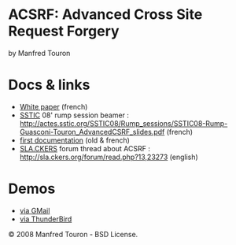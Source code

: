 ACSRF: Advanced Cross Site Request Forgery
==========================================

by Manfred Touron

Docs & links
============

* [White paper](https://github.com/moul/advanced-csrf/raw/master/papers/2008-Epitech-SecurityLab_AdvancedCSRF.pdf) (french)
* [SSTIC](https://www.sstic.org/) 08' rump session beamer : http://actes.sstic.org/SSTIC08/Rump_sessions/SSTIC08-Rump-Guasconi-Touron_AdvancedCSRF_slides.pdf (french)
* [first documentation](https://github.com/moul/advanced-csrf/blob/master/doc/server-demo-fr-gmail.md) (old & french)
* [SLA.CKERS](http://sla.ckers.org/) forum thread about ACSRF : http://sla.ckers.org/forum/read.php?13,23273 (english)


Demos
=====

* [via GMail](https://github.com/moul/advanced-csrf/blob/master/doc/server-demo-fr-gmail.md)
* [via ThunderBird](https://github.com/moul/advanced-csrf/blob/master/doc/server-demo-fr-mail.md)

© 2008 Manfred Touron - BSD License.

